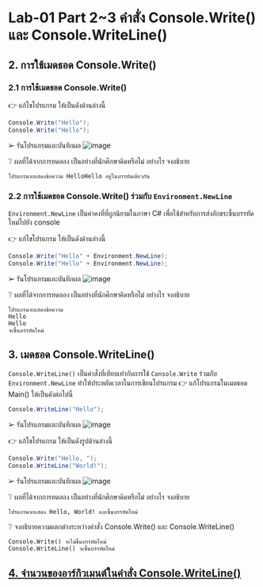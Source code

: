 # Lab-01 Part 2~3 คำสั่ง Console.Write() และ Console.WriteLine()

## 2. การใช้เมดธอด Console.Write()

### 2.1 การใช้เมดธอด Console.Write()
👉 แก้ไขโปรแกรม ให้เป็นดังด้านล่างนี้

```csharp
Console.Write("Hello");
Console.Write("Hello");
```

➢ รันโปรแกรมและบันทึกผล
![image](https://user-images.githubusercontent.com/115066414/235312678-182bdf6c-7fcb-41df-9d87-b117db7e867e.png)

❔ ผลที่ได้จากการทดลอง เป็นอย่างที่นักศึกษาคิดหรือไม่ อย่างไร จงอธิบาย
```
โปรแกรมจะแสดงข้อความ HelloHello อยู่ในบรรทัดเดียวกัน
```

### 2.2 การใช้เมดธอด Console.Write() ร่วมกับ  `Environment.NewLine`

`Environment.NewLine` เป็นค่าคงที่ที่ถูกนิยามในภาษา C# เพื่อใช้สำหรับการส่งอักขระขึ้นบรรทัดใหม่ไปยัง console

👉 แก้ไขโปรแกรม ให้เป็นดังด้านล่างนี้
 
```csharp
Console.Write("Hello" + Environment.NewLine);
Console.Write("Hello" + Environment.NewLine);
```

➢ รันโปรแกรมและบันทึกผล
![image](https://user-images.githubusercontent.com/115066414/235312898-d1790ed8-3b14-4ae4-82b5-7bdb672b2049.png)


❔ ผลที่ได้จากการทดลอง เป็นอย่างที่นักศึกษาคิดหรือไม่ อย่างไร จงอธิบาย
```
โปรแกรมจะแสดงข้อความ 
Hello
Hello
จะขึ้นบรรทัดใหม่
```

## 3. เมดธอด Console.WriteLine()

`Console.WriteLine()` เป็นคำสั่งที่เทียบเท่ากับการใช้  `Console.Write` ร่วมกับ  `Environment.NewLine` ทำให้ประหยัดเวลาในการเขียนโปรแกรม
👉 แก้โปรแกรมในเมดธอด Main() ให้เป็นดังต่อไปนี้

```csharp
Console.WriteLine("Hello");
```

➢ รันโปรแกรมและบันทึกผล
![image](https://user-images.githubusercontent.com/115066414/235312935-b97c6d31-f1a1-4c69-ac47-12c583878272.png)


👉 แก้ไขโปรแกรม ให้เป็นดังรูปด้านล่างนี้

```csharp
Console.Write("Hello, ");
Console.WriteLine("World!");
```

➢ รันโปรแกรมและบันทึกผล
![image](https://user-images.githubusercontent.com/115066414/235312948-cefa1b16-b04f-40c0-af0c-8835459961e4.png)

❔ ผลที่ได้จากการทดลอง เป็นอย่างที่นักศึกษาคิดหรือไม่ อย่างไร จงอธิบาย
```
โปรแกรมจะแสดง Hello, World! และขึ้นบรรทัดใหม่
```

❔ จงอธิบายความแตกต่างระหว่างคำสั่ง Console.Write() และ Console.WriteLine()
```
Console.Write() จะไม่ขึ้นบรรทัดใหม่
Console.WriteLine() จะขึ้นบรรทัดใหม่
```


## [4. จำนวนของอาร์กิวเมนต์ในคำสั่ง Console.WriteLine()](./Lab-01-part-4.md)
